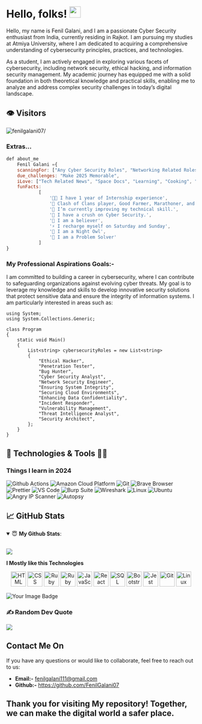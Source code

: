 # Hello, folks! <img src="https://raw.githubusercontent.com/MartinHeinz/MartinHeinz/master/wave.gif" width="30px">

Hello, my name is Fenil Galani, and I am a passionate Cyber Security enthusiast from India, currently residing in Rajkot. I am pursuing my studies at Atmiya University, where I am dedicated to acquiring a comprehensive understanding of cybersecurity principles, practices, and technologies.

As a student, I am actively engaged in exploring various facets of cybersecurity, including network security, ethical hacking, and information security management. My academic journey has equipped me with a solid foundation in both theoretical knowledge and practical skills, enabling me to analyze and address complex security challenges in today’s digital landscape.



## 👁️ Visitors

<p align="left"> <img src=https://komarev.com/ghpvc/?username=fenilgalani07 alt=fenilgalani07/> </p>


### Extras...

```javascript
def about_me
    Fenil Galani ={
    scanningFor: ["Any Cyber Security Roles", "Networking Related Roles"],
    due_challenges: "Make 2025 Memorable",
    iLove: ["Tech Related News", "Space Docs", "Learning", "Cooking", "Cycling", "Hackathons", "Movies"],
    funFacts:
            [
                '👨‍💻 I have 1 year of Internship experience',
                '👯 Clash of Clans player, Good Farmer, Marathoner, and an adventurer',
                '🔭 I’m currently improving my technical skill.',
                '🌱 I have a crush on Cyber Security.',
                '🤝 I am a believer',
                '⚡ I recharge myself on Saturday and Sunday',
                '🌙 I am a Night Owl',
                '🧩 I am a Problem Solver'
            ]
} 
```

### My Professional Aspirations Goals:-

I am committed to building a career in cybersecurity, where I can contribute to safeguarding organizations against evolving cyber threats. My goal is to leverage my knowledge and skills to develop innovative security solutions that protect sensitive data and ensure the integrity of information systems. I am particularly interested in areas such as:

```Csharp
using System;
using System.Collections.Generic;

class Program
{
    static void Main()
    {
        List<string> cybersecurityRoles = new List<string>
        {
            "Ethical Hacker",
            "Penetration Tester",
            "Bug Hunter",
            "Cyber Security Analyst",
            "Network Security Engineer",
            "Ensuring System Integrity",
            "Securing Cloud Environments",
            "Enhancing Data Confidentiality",      
            "Incident Responder",
            "Vulnerability Management",
            "Threat Intelligence Analyst",
            "Security Architect",
        };
    }
}
```


## 🔧 Technologies & Tools 🧑‍💻

<h3>Things I learn in 2024</h3>
<p>
    <img alt="Github Actions" src="https://img.shields.io/badge/-Github_Actions-2088FF?style=flat-square&logo=github-actions&logoColor=white" />
    <img alt="Amazon Cloud Platform" src="https://img.shields.io/badge/-Amazon_Cloud_Platform-1a73e8?style=flat-square&logo=google-cloud&logoColor=white" />
    <img alt="Git" src="https://img.shields.io/badge/-Git-F05032?style=flat-square&logo=git&logoColor=white" />
    <img alt="Brave Browser" src="https://img.shields.io/badge/-Brave_Browser-FB542B?style=flat-square&logo=brave&logoColor=white" />
    <img alt="Prettier" src="https://img.shields.io/badge/-Prettier-F7B93E?style=flat-square&logo=prettier&logoColor=white" />
    <img alt="VS Code" src="https://img.shields.io/badge/-VS_Code-F7B93E?style=flat-square&logo=visual-studio-code&logoColor=white" />
    <img alt="Burp Suite" src="https://img.shields.io/badge/-Burp_Suite-FF4B00?style=flat-square&logo=appveyor&logoColor=white" />
    <img alt="Wireshark" src="https://img.shields.io/badge/-Wireshark-3C3F4D?style=flat-square&logo=wireshark&logoColor=white" />
    <img alt="Linux" src="https://img.shields.io/badge/-Linux-FCC624?style=flat-square&logo=linux&logoColor=black" />
    <img alt="Ubuntu" src="https://img.shields.io/badge/-Ubuntu-E95420?style=flat-square&logo=ubuntu&logoColor=white" />
    <img alt="Angry IP Scanner" src="https://img.shields.io/badge/-Angry_IP_Scanner-FF4B00?style=flat-square&logo=appveyor&logoColor=white" />
    <img alt="Autopsy" src="https://img.shields.io/badge/-Autopsy-FF4B00?style=flat-square&logo=appveyor&logoColor=white" />
</p>

## &#x1f4c8; GitHub Stats

<details open>
 <summary> 😇 <b>My Github Stats</b>: </summary>

<br>

<p align = "left">
  <img src = "https://github-readme-stats.vercel.app/api?username=fenilgalani07&show_icons=true&theme=tokyonight&line_height=27">
 
</p>

</details>


**I Mostly like this Technologies**

<p align="center">
  <span align="center" class="d-flex">
    <img title="HTML" alt="HTML" height=40 src="https://www.w3.org/html/logo/downloads/HTML5_Badge_256.png">
    <img title="CSS" alt="CSS" height=40 src="https://www.kindpng.com/picc/m/464-4640184_css3-png-download-css-icon-transparent-png.png">
    <img title="Ruby" alt="Ruby" height=40 src="https://blog.mwpreston.net/wp-content/uploads/2018/09/ruby-logo.png">
    <img title="Ruby On Rails" alt="Ruby On Rails" height=40 src="https://guides.rubyonrails.org/images/favicon.ico">
    <img title="JavaScript" alt="JavaScript" height=40 src="https://upload.wikimedia.org/wikipedia/commons/thumb/9/99/Unofficial_JavaScript_logo_2.svg/600px-Unofficial_JavaScript_logo_2.svg.png">
    <img title="React" alt="React" height=40 src="https://cdn.worldvectorlogo.com/logos/react-1.svg">
    <img title="SQL" alt="SQL" height=40 src="https://e7.pngegg.com/pngimages/614/744/png-clipart-mysql-database-mariadb-dolphin-marine-mammal-animals.png">
    <img title="Bootstrap" alt="Bootstrap" height=40 src="https://upload.wikimedia.org/wikipedia/commons/thumb/b/b2/Bootstrap_logo.svg/480px-Bootstrap_logo.svg.png">
    <img title="Jest" alt="Jest" height=40 src="https://jestjs.io/img/jest-card-run.svg">
    <img title="Git" alt="Git" height=40 src="https://git-scm.com/images/logos/downloads/Git-Icon-1788C.png">
    <img title="Linux" alt="Linux" height=40 src="https://upload.wikimedia.org/wikipedia/commons/thumb/3/35/Tux.svg/1200px-Tux.svg.png">
    
  </span>
</p>

<img src="https://tryhackme-badges.s3.amazonaws.com/TheUndefeatedEagle7.png" alt="Your Image Badge" />

### ✍️ Random Dev Quote
![](https://quotes-github-readme.vercel.app/api?type=horizontal&theme=radical)


## Contact Me On

If you have any questions or would like to collaborate, feel free to reach out to us:

- **Email:-** fenilgalani111@gmail.com
- **Github:-** https://github.com/FenilGalani07

## Thank you for visiting My repository! Together, we can make the digital world a safer place.


